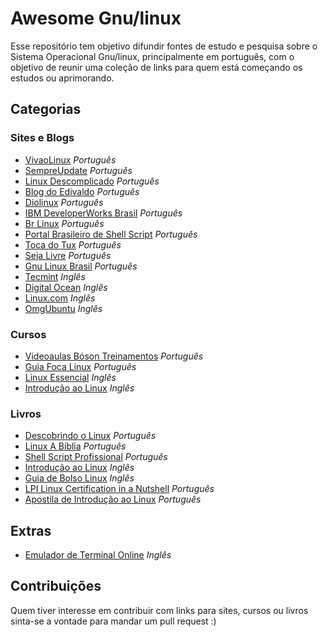 # Awesome Gnu/linux
Esse repositório tem objetivo difundir fontes de estudo e pesquisa sobre o Sistema Operacional Gnu/linux, principalmente 
em português, com o objetivo de reunir uma coleção de links para quem está começando os estudos ou aprimorando. 

## Categorias


### Sites e Blogs
* [VivaoLinux](https://www.vivaolinux.com.br/)                             *Português*
* [SempreUpdate](http://www.sempreupdate.com.br/)                          *Português*
* [Linux Descomplicado](http://www.linuxdescomplicado.com.br/)             *Português*
* [Blog do Edivaldo](http://www.edivaldobrito.com.br/)                     *Português*
* [Diolinux](http://www.diolinux.com.br/)                                  *Português*
* [IBM DeveloperWorks Brasil](http://www.ibm.com/developerworks/br/linux/) *Português*
* [Br Linux](http://br-linux.org/)                                         *Português*
* [Portal Brasileiro de Shell Script](http://aurelio.net/shell/)           *Português*
* [Toca do Tux](http://www.tocadotux.com.br/)                              *Português*
* [Seja Livre](http://sejalivre.org/)                                      *Português*
* [Gnu Linux Brasil](http://gnulinuxbrasil.com.br/)                        *Português*
* [Tecmint](http://www.tecmint.com/)                                       *Inglês*
* [Digital Ocean](https://www.digitalocean.com/community/tutorials)        *Inglês*
* [Linux.com](https://www.linux.com/tutorials)                             *Inglês* 
* [OmgUbuntu](http://www.omgubuntu.co.uk/)                                 *Inglês*

### Cursos
* [Videoaulas Bóson Treinamentos](https://www.youtube.com/watch?v=u16ZDPcf8Rc&list=PLucm8g_ezqNp92MmkF9p_cj4yhT-fCTl7) *Português*
* [Guia Foca Linux](http://www.guiafoca.org/) *Português*
* [Linux Essencial](https://www.netacad.com/courses/linux-essentials/) *Inglês*
* [Introdução ao Linux](https://www.edx.org/course/introduction-linux-linuxfoundationx-lfs101x-0) *Inglês* <br />

### Livros
* [Descobrindo o Linux](http://novatec.com.br/livros/linux3/) *Português*
* [Linux A Bíblia](https://www.amazon.com.br/Linux-B%C3%ADblia-Abrangente-Definitivo-Sobre-ebook/dp/B00OP04N8G) *Português*
* [Shell Script Profissional](https://www.amazon.com.br/Script-Profissional-Aurelio-Marinho-Jargas/dp/8575221523/ref=sr_1_11?s=books&ie=UTF8&qid=1476044455&sr=1-11&keywords=linux) *Português*
* [Introdução ao Linux](http://tldp.org/LDP/intro-linux/html/index.html) *Inglês*
* [Guia de Bolso Linux](http://tldp.org/LDP/Pocket-Linux-Guide/html/index.html) *Inglês* 
* [LPI Linux Certification in a Nutshell](http://www.altabooks.com.br/index.php?dispatch=attachments.getfile&attachment_id=1357%C2%A0) *Português* 
* [Apostila de Introdução ao Linux](http://br-linux.org/tutoriais/apostila_linux.sxw.pdf) *Português* <br />

## Extras
* [Emulador de Terminal Online](https://www.tutorialspoint.com/unix_terminal_online.php) *Inglês* <br />

## Contribuições
Quem tiver interesse em contribuir com links para sites, cursos ou livros sinta-se a vontade para mandar um pull request :)
